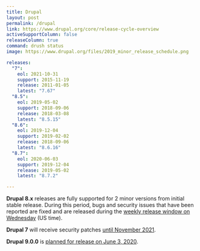 ```yaml
---
title: Drupal
layout: post
permalink: /drupal
link: https://www.drupal.org/core/release-cycle-overview
activeSupportColumn: false
releaseColumn: true
command: drush status
image: https://www.drupal.org/files/2019_minor_release_schedule.png

releases:
  "7":
    eol: 2021-10-31
    support: 2015-11-19
    release: 2011-01-05
    latest: "7.67"
  "8.5":
    eol: 2019-05-02
    support: 2018-09-06
    release: 2018-03-08
    latest: "8.5.15"
  "8.6":
    eol: 2019-12-04
    support: 2019-02-02
    release: 2018-09-06
    latest: "8.6.16"
  "8.7":
    eol: 2020-06-03
    support: 2019-12-04
    release: 2019-05-02
    latest: "8.7.2"

---
```


**Drupal 8.x** releases are fully supported for 2 minor versions from initial stable release. During this period, bugs and security issues that have been reported are fixed and are released during the [weekly release window on Wednesday](https://www.drupal.org/core/release-cycle-overview#windows) (US time).

**Drupal 7** will receive security patches [until November 2021](https://www.drupal.org/docs/9/drupal-9-release-date-and-what-it-means/what-happens-to-drupal-7-after-drupal-9-is-released).

**Drupal 9.0.0** is [planned for release on June 3, 2020](https://www.drupal.org/docs/9/drupal-9-release-date-and-what-it-means/why-do-we-plan-to-release-drupal-9-on-june-3-2020).
